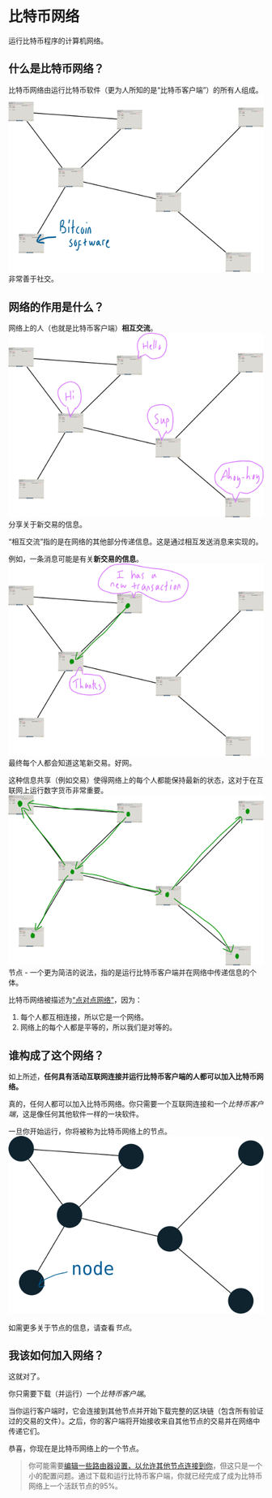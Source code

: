 # 比特币网络
运行比特币程序的计算机网络。

## 什么是比特币网络？

比特币网络由运行比特币软件（更为人所知的是“比特币客户端”）的所有人组成。
![network-1.png](img/network-1.png)
非常善于社交。

## 网络的作用是什么？
网络上的人（也就是比特币客户端）**相互交流**。
![network-2.png](img/network-2.png)
分享关于新交易的信息。

“相互交流”指的是在网络的其他部分传递信息。这是通过相互发送消息来实现的。

例如，一条消息可能是有关**新交易的信息**。
![network-3.png](img/network-3.png)
最终每个人都会知道这笔新交易。好网。

这种信息共享（例如交易）使得网络上的每个人都能保持最新的状态，这对于在互联网上运行数字货币非常重要。
![network-4.png](img/network-4.png)
节点 - 一个更为简洁的说法，指的是运行比特币客户端并在网络中传递信息的个体。

比特币网络被描述为[“点对点网络”](https://en.wikipedia.org/wiki/Peer-to-peer)，因为：

1. 每个人都互相连接，所以它是一个网络。
2. 网络上的每个人都是平等的，所以我们是对等的。

## 谁构成了这个网络？
如上所述，**任何具有活动互联网连接并运行比特币客户端的人都可以加入比特币网络。**

真的，任何人都可以加入比特币网络。你只需要一个互联网连接和一个*比特币客户端*，这是像任何其他软件一样的一块软件。

一旦你开始运行，你将被称为比特币网络上的节点。
![network-5.png](img/network-5.png)

如需更多关于节点的信息，请查看*节点*。

## 我该如何加入网络？
这就对了。

你只需要下载（并运行）一个*比特币客户端*。

当你运行客户端时，它会连接到其他节点并开始下载完整的区块链（包含所有验证过的交易的文件）。之后，你的客户端将开始接收来自其他节点的交易并在网络中传递它们。

恭喜，你现在是比特币网络上的一个节点。

>你可能需要[编辑一些路由器设置，以允许其他节点连接到你](https://bitcoin.org/en/full-node#gui-peer-info)，但这只是一个小的配置问题。通过下载和运行比特币客户端，你就已经完成了成为比特币网络上一个活跃节点的95%。